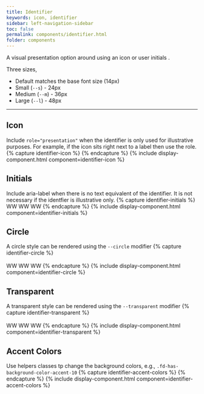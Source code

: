```yaml
---
title: Identifier
keywords: icon, identifier
sidebar: left-navigation-sidebar
toc: false
permalink: components/identifier.html
folder: components
---
```


A visual presentation option around using an icon or user initials .

Three sizes,
- Default matches the base font size (14px)
- Small (`--s`) - 24px
- Medium (`--m`) - 36px
- Large (`--l`) - 48px

<hr>

## Icon
Include `role="presentation"` when the identifier is only used for illustrative purposes. For example, if the icon sits right next to a label then use the role.
{% capture identifier-icon %}
<span class=" fd-identifier--s sap-icon--washing-machine" role="presentation"></span>
<span class=" fd-identifier--m sap-icon--washing-machine" role="presentation"></span>
<span class=" fd-identifier--l sap-icon--washing-machine" role="presentation"></span>
{% endcapture %}
{% include display-component.html component=identifier-icon %}
<br>

## Initials
Include aria-label when there is no text equivalent of the identifier. It is not necessary if the identfier is illustrative only.
{% capture identifier-initials %}
<span class=" fd-identifier--s" aria-label="Wendy Wallace">WW</span>
<span class=" fd-identifier--m" aria-label="Wendy Wallace">WW</span>
<span class=" fd-identifier--l" aria-label="Wendy Wallace">WW</span>
{% endcapture %}
{% include display-component.html component=identifier-initials %}
<br>

## Circle
A circle style can be rendered using the `--circle` modifier
{% capture identifier-circle %}
<span class=" fd-identifier--s fd-identifier--circle sap-icon--money-bills" role="presentation"></span>
<span class=" fd-identifier--m fd-identifier--circle sap-icon--money-bills" role="presentation"></span>
<span class=" fd-identifier--l fd-identifier--circle sap-icon--money-bills" role="presentation"></span>
<br><br>
<span class=" fd-identifier--s fd-identifier--circle" aria-label="Wendy Wallace">WW</span>
<span class=" fd-identifier--m fd-identifier--circle" aria-label="Wendy Wallace">WW</span>
<span class=" fd-identifier--l fd-identifier--circle" aria-label="Wendy Wallace">WW</span>
{% endcapture %}
{% include display-component.html component=identifier-circle %}
<br>

## Transparent
A transparent style can be rendered using the `--transparent` modifier
{% capture identifier-transparent %}
<span class=" fd-identifier--s fd-identifier--circle fd-identifier--transparent sap-icon--money-bills" role="presentation"></span>
<span class=" fd-identifier--m fd-identifier--circle fd-identifier--transparent sap-icon--money-bills" role="presentation"></span>
<span class=" fd-identifier--l fd-identifier--circle fd-identifier--transparent sap-icon--money-bills" role="presentation"></span>
<br><br>
<span class=" fd-identifier--s fd-identifier--circle fd-identifier--transparent" aria-label="Wendy Wallace">WW</span>
<span class=" fd-identifier--m fd-identifier--circle fd-identifier--transparent" aria-label="Wendy Wallace">WW</span>
<span class=" fd-identifier--l fd-identifier--circle fd-identifier--transparent" aria-label="Wendy Wallace">WW</span>
{% endcapture %}
{% include display-component.html component=identifier-transparent %}
<br>

## Accent Colors
Use helpers classes tp change the background colors, e.g., `.fd-has-background-color-accent-10`
{% capture identifier-accent-colors %}
<span class=" fd-identifier--m sap-icon--money-bills fd-has-background-color-accent-1" role="presentation"></span>
<span class=" fd-identifier--m sap-icon--money-bills fd-has-background-color-accent-2" role="presentation"></span>
<span class=" fd-identifier--m sap-icon--money-bills fd-has-background-color-accent-3" role="presentation"></span>
<span class=" fd-identifier--m sap-icon--money-bills fd-has-background-color-accent-4" role="presentation"></span>
<span class=" fd-identifier--m sap-icon--money-bills fd-has-background-color-accent-5" role="presentation"></span>
<span class=" fd-identifier--m sap-icon--money-bills fd-has-background-color-accent-6" role="presentation"></span>
<span class=" fd-identifier--m sap-icon--money-bills fd-has-background-color-accent-7" role="presentation"></span>
<span class=" fd-identifier--m sap-icon--money-bills fd-has-background-color-accent-8" role="presentation"></span>
<span class=" fd-identifier--m sap-icon--money-bills fd-has-background-color-accent-9" role="presentation"></span>
{% endcapture %}
{% include display-component.html component=identifier-accent-colors %}

